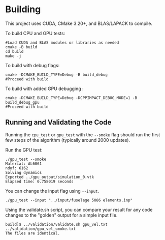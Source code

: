 # Building
This project uses CUDA, CMake 3.20+, and BLAS/LAPACK to compile.

To build CPU and GPU tests:
```
#Load CUDA and BLAS modules or libraries as needed
cmake -B build
cd build
make -j
```

To build with debug flags:
```
cmake -DCMAKE_BUILD_TYPE=Debug -B build_debug
#Proceed with build
```

To build with added GPU debugging :
```
cmake -DCMAKE_BUILD_TYPE=Debug -DCPPIMPACT_DEBUG_MODE=1 -B build_debug_gpu
#Proceed with build
```

## Running and Validating the Code

Running the `cpu_test` or `gpu_test` with the `--smoke` flag should run the first few steps of the algorithm (typically around 2000 updates). 

Run the GPU test:
```
./gpu_test --smoke
Material: AL6061
ndof: 6162
Solving dynamics
Exported ../gpu_output/simulation_0.vtk
Elapsed time: 0.758019 seconds
```

You can change the input flag using `--input`.
```
./gpu_test --input "../input/fuselage 5086 elements.inp"
```

Using the validate.sh script, you can compare your result for any code changes to the "golden" output for a simple input file. 

```
build]$ ../validation/validate.sh gpu_vel.txt ../validation/gpu_vel_smoke.txt
The files are identical.
```